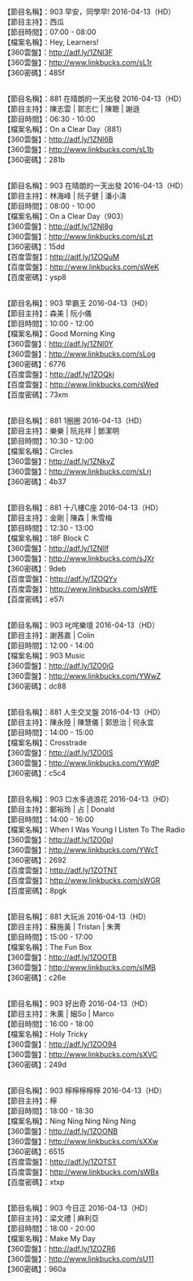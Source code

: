 <br>【節目名稱】：903 早安，同學早! 2016-04-13（HD）
<br>【節目主持】：西瓜
<br>【節目時間】：07:00 - 08:00
<br>【檔案名稱】：Hey, Learners!
<br>【360雲盤】：http://adf.ly/1ZNl3F
<br>【360雲盤】：http://www.linkbucks.com/sL1r
<br>【360密碼】：485f

<br>【節目名稱】：881 在晴朗的一天出發 2016-04-13（HD）
<br>【節目主持】：陳志雲 | 郭志仁 | 陳聰 | 謝遜
<br>【節目時間】：06:30 - 10:00
<br>【檔案名稱】：On a Clear Day（881）
<br>【360雲盤】：http://adf.ly/1ZNl6B
<br>【360雲盤】：http://www.linkbucks.com/sL1b
<br>【360密碼】：281b

<br>【節目名稱】：903 在晴朗的一天出發 2016-04-13（HD）
<br>【節目主持】：林海峰 | 阮子健 | 潘小濤
<br>【節目時間】：08:00 - 10:00
<br>【檔案名稱】：On a Clear Day（903）
<br>【360雲盤】：http://adf.ly/1ZNl8g
<br>【360雲盤】：http://www.linkbucks.com/sLzt
<br>【360密碼】：15dd
<br>【百度雲盤】：http://adf.ly/1ZOQuM
<br>【百度雲盤】：http://www.linkbucks.com/sWeK
<br>【百度密碼】：ysp8

<br>【節目名稱】：903 早霸王 2016-04-13（HD）
<br>【節目主持】：森美 | 阮小儀
<br>【節目時間】：10:00 - 12:00
<br>【檔案名稱】：Good Morning King
<br>【360雲盤】：http://adf.ly/1ZNl0Y
<br>【360雲盤】：http://www.linkbucks.com/sLog
<br>【360密碼】：6776
<br>【百度雲盤】：http://adf.ly/1ZOQkj
<br>【百度雲盤】：http://www.linkbucks.com/sWed
<br>【百度密碼】：73xm

<br>【節目名稱】：881 1圈圈 2016-04-13（HD）
<br>【節目主持】：樂樂 | 阮兆祥 | 鄧潔明
<br>【節目時間】：10:30 - 12:00
<br>【檔案名稱】：Circles
<br>【360雲盤】：http://adf.ly/1ZNkvZ
<br>【360雲盤】：http://www.linkbucks.com/sLrj
<br>【360密碼】：4b37

<br>【節目名稱】：881 十八樓C座 2016-04-13（HD）
<br>【節目主持】：金剛 | 陳森 | 朱雪梅
<br>【節目時間】：12:30 - 13:00
<br>【檔案名稱】：18F Block C
<br>【360雲盤】：http://adf.ly/1ZNlIf
<br>【360雲盤】：http://www.linkbucks.com/sJXr
<br>【360密碼】：9deb
<br>【百度雲盤】：http://adf.ly/1ZOQYv
<br>【百度雲盤】：http://www.linkbucks.com/sWfE
<br>【百度密碼】：e57i

<br>【節目名稱】：903 叱咤樂壇 2016-04-13（HD）
<br>【節目主持】：謝茜嘉 | Colin
<br>【節目時間】：12:00 - 14:00
<br>【檔案名稱】：903 Music
<br>【360雲盤】：http://adf.ly/1ZO0jG
<br>【360雲盤】：http://www.linkbucks.com/YWwZ
<br>【360密碼】：dc88

<br>【節目名稱】：881 人生交叉盤 2016-04-13（HD）
<br>【節目主持】：陳永陸 | 陳慧儀 | 郭思治 | 何永宜
<br>【節目時間】：14:00 - 15:00
<br>【檔案名稱】：Crosstrade
<br>【360雲盤】：http://adf.ly/1ZO0lS
<br>【360雲盤】：http://www.linkbucks.com/YWdP
<br>【360密碼】：c5c4

<br>【節目名稱】：903 口水多過浪花 2016-04-13（HD）
<br>【節目主持】：鄭裕玲 | 占 | Donald
<br>【節目時間】：14:00 - 16:00
<br>【檔案名稱】：When I Was Young I Listen To The Radio
<br>【360雲盤】：http://adf.ly/1ZO0pI
<br>【360雲盤】：http://www.linkbucks.com/YWcT
<br>【360密碼】：2692
<br>【百度雲盤】：http://adf.ly/1ZOTNT
<br>【百度雲盤】：http://www.linkbucks.com/sWGR
<br>【百度密碼】：8pgk

<br>【節目名稱】：881 大玩派 2016-04-13（HD）
<br>【節目主持】：蘇施黃 | Tristan | 朱菁
<br>【節目時間】：15:00 - 17:00
<br>【檔案名稱】：The Fun Box
<br>【360雲盤】：http://adf.ly/1ZOOTB
<br>【360雲盤】：http://www.linkbucks.com/sIMB
<br>【360密碼】：c26e

<br>【節目名稱】：903 好出奇 2016-04-13（HD）
<br>【節目主持】：朱薰 | 細So | Marco
<br>【節目時間】：16:00 - 18:00
<br>【檔案名稱】：Holy Tricky
<br>【360雲盤】：http://adf.ly/1ZOO94
<br>【360雲盤】：http://www.linkbucks.com/sXVC
<br>【360密碼】：249d

<br>【節目名稱】：903 檸檸檸檸檸 2016-04-13（HD）
<br>【節目主持】：檸
<br>【節目時間】：18:00 - 18:30
<br>【檔案名稱】：Ning Ning Ning Ning Ning
<br>【360雲盤】：http://adf.ly/1ZOONB
<br>【360雲盤】：http://www.linkbucks.com/sXXw
<br>【360密碼】：6515
<br>【百度雲盤】：http://adf.ly/1ZOTST
<br>【百度雲盤】：http://www.linkbucks.com/sWBx
<br>【百度密碼】：xtxp

<br>【節目名稱】：903 今日正 2016-04-13（HD）
<br>【節目主持】：梁文禮 | 麻利亞
<br>【節目時間】：18:00 - 20:00
<br>【檔案名稱】：Make My Day
<br>【360雲盤】：http://adf.ly/1ZOZR6
<br>【360雲盤】：http://www.linkbucks.com/sU11
<br>【360密碼】：960a
